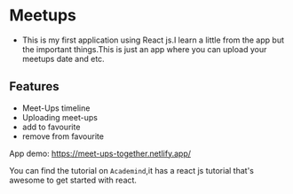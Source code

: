 # Meetups

* This is my first application using React js.I learn a little from the app but the important things.This is just an app where you can upload your meetups date and etc.

## Features
* Meet-Ups timeline
* Uploading meet-ups
* add to favourite
* remove from favourite

App demo: https://meet-ups-together.netlify.app/

You can find the tutorial on `Academind`,it has a react js tutorial that's awesome to get started with react.
